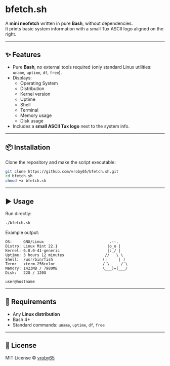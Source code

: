 # bfetch.sh

A **mini neofetch** written in pure **Bash**, without dependencies.  
It prints basic system information with a small Tux ASCII logo aligned on the right.

---

## ✨ Features

- Pure **Bash**, no external tools required (only standard Linux utilities: `uname`, `uptime`, `df`, `free`).
- Displays:
  - Operating System
  - Distribution
  - Kernel version
  - Uptime
  - Shell
  - Terminal
  - Memory usage
  - Disk usage
- Includes a **small ASCII Tux logo** next to the system info.

---

## 📦 Installation

Clone the repository and make the script executable:

```bash
git clone https://github.com/vroby65/bfetch.sh.git
cd bfetch.sh
chmod +x bfetch.sh
```

---

## ▶️ Usage

Run directly:

```bash
./bfetch.sh
```

Example output:

```
OS:     GNU/Linux                             .--.   
Distro: Linux Mint 22.1                      |o_o |  
Kernel: 6.8.0-41-generic                     |:_/ |  
Uptime: 3 hours 12 minutes                  //   \ \ 
Shell:  /usr/bin/fish                      (|     | )
Term:   xterm-256color                     /'\_   _/`\
Memory: 1423MB / 7980MB                    \___)=(___/
Disk:   22G / 120G

user@hostname
```

---

## 🐧 Requirements

* Any **Linux distribution**
* Bash 4+
* Standard commands: `uname`, `uptime`, `df`, `free`

---

## 📜 License

MIT License © [vroby65](https://github.com/vroby65)
